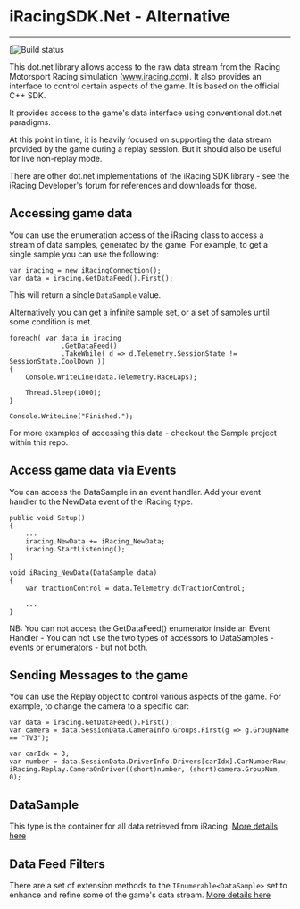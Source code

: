 # iRacingSDK.Net - Alternative
-------------------------------

[![Build status](https://dev.azure.com/MerlinCooper/iRacingSDK_Nuget/_apis/build/status/iRacingSDK_Nuget-.NET%20Desktop-CI?branchName=master)

This dot.net library allows access to the raw data stream from the iRacing Motorsport Racing simulation (www.iracing.com).  It also provides an interface to control certain aspects of the game.  It is based on the official C++ SDK.

It provides access to the game's data interface using conventional dot.net paradigms.

At this point in time, it is heavily focused on supporting the data stream provided by the game during a replay session.  But it should also be useful for live non-replay mode.

There are other dot.net implementations of the iRacing SDK library - see the iRacing Developer's forum for references and downloads for those.

## Accessing game data

You can use the enumeration access of the iRacing class to access a stream of data samples, generated by the game.  For example, to get a single sample you can use the following:

```
var iracing = new iRacingConnection();
var data = iracing.GetDataFeed().First();
```
 
This will return a single `DataSample` value.  

Alternatively you can get a infinite sample set, or a set of samples until some condition is met.

```
foreach( var data in iracing
             .GetDataFeed()
             .TakeWhile( d => d.Telemetry.SessionState != SessionState.CoolDown ))
{
    Console.WriteLine(data.Telemetry.RaceLaps);

    Thread.Sleep(1000);
}

Console.WriteLine("Finished.");

```
For more examples of accessing this data - checkout the Sample project within this repo.

## Access game data via Events

You can access the DataSample in an event handler.  Add your event handler to the NewData event of the iRacing type.

```
public void Setup()
{
    ...
    iracing.NewData += iRacing_NewData;
    iracing.StartListening();
}

void iRacing_NewData(DataSample data)
{
    var tractionControl = data.Telemetry.dcTractionControl;

    ...
}

```
NB:  You can not access the GetDataFeed() enumerator inside an Event Handler - You can not use the two types of accessors to DataSamples - events or enumerators - but not both.

## Sending Messages to the game

You can use the Replay object to control various aspects of the game.  For example, to change the camera to a specific car:

```
var data = iracing.GetDataFeed().First();
var camera = data.SessionData.CameraInfo.Groups.First(g => g.GroupName == "TV3");

var carIdx = 3;
var number = data.SessionData.DriverInfo.Drivers[carIdx].CarNumberRaw;
iRacing.Replay.CameraOnDriver((short)number, (short)camera.GroupNum, 0);
```

## DataSample

This type is the container for all data retrieved from iRacing.  [More details here](Docs/DataSample.md)

## Data Feed Filters

There are a set of extension methods to the `IEnumerable<DataSample>` set to enhance and refine some of the game's data stream.
[More details here](Docs/DataFeedFilters.md)
